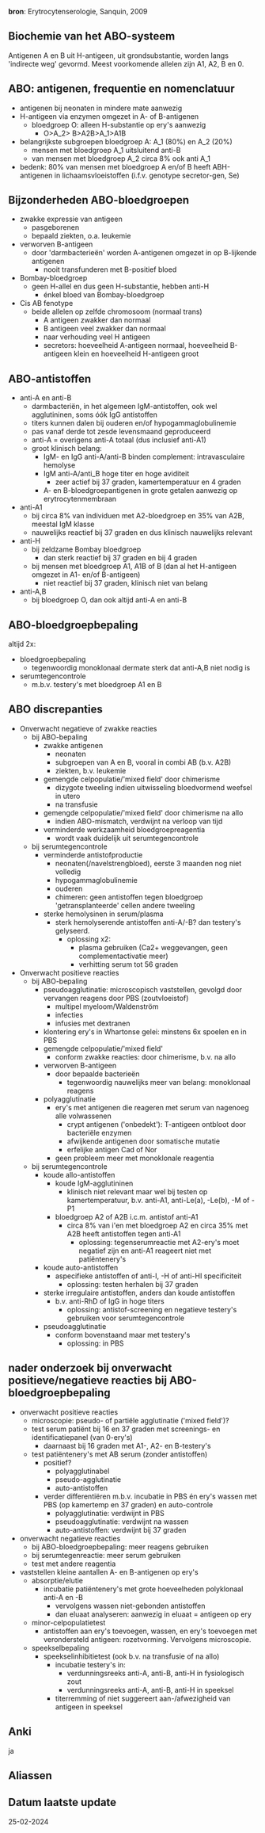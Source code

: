 **bron**: Erytrocytenserologie, Sanquin, 2009 
## Biochemie van het ABO-systeem
Antigenen A en B uit H-antigeen, uit grondsubstantie, worden langs 'indirecte weg' gevormd. Meest voorkomende allelen zijn A1, A2, B en 0.
## ABO: antigenen, frequentie en nomenclatuur
- antigenen bij neonaten in mindere mate aanwezig
- H-antigeen via enzymen omgezet in A- of B-antigenen
	- bloedgroep O: alleen H-substantie op ery's aanwezig
		- O>A_2> B>A2B>A_1>A1B
- belangrijkste subgroepen bloedgroep A: A_1 (80%) en A_2 (20%)
	- mensen met bloedgroep A_1 uitsluitend anti-B
	- van mensen met bloedgroep A_2 circa 8% ook anti A_1
- bedenk: 80% van mensen met bloedgroep A en/of B heeft ABH-antigenen in lichaamsvloeistoffen (i.f.v. genotype secretor-gen, Se)
## Bijzonderheden ABO-bloedgroepen
- zwakke expressie van antigeen
	- pasgeborenen
	- bepaald ziekten, o.a. leukemie
- verworven B-antigeen
	- door 'darmbacterieën' worden A-antigenen omgezet in op B-lijkende antigenen
		- nooit transfunderen met B-positief bloed
- Bombay-bloedgroep
	- geen H-allel en dus geen H-substantie, hebben anti-H
		- énkel bloed van Bombay-bloedgroep
- Cis AB fenotype
	- beide allelen op zelfde chromosoom (normaal trans)
		- A antigeen zwakker dan normaal
		- B antigeen veel zwakker dan normaal
		- naar verhouding veel H antigeen 
		- secretors: hoeveelheid A-antigeen normaal, hoeveelheid B-antigeen klein en hoeveelheid H-antigeen groot
## ABO-antistoffen
- anti-A en anti-B
	- darmbacteriën, in het algemeen IgM-antistoffen, ook wel agglutininen, soms óók IgG antistoffen
	- titers kunnen dalen bij ouderen en/of hypogammaglobulinemie
	- pas vanaf derde tot zesde levensmaand geproduceerd
	- anti-A = overigens anti-A totaal (dus inclusief anti-A1)
	- groot klinisch belang:
		- IgM- en IgG anti-A/anti-B binden complement: intravasculaire hemolyse
		- IgM anti-A/anti_B hoge titer en hoge aviditeit
			- zeer actief bij 37 graden, kamertemperatuur en 4 graden
		- A- en B-bloedgroepantigenen in grote getalen aanwezig op erytrocytenmembraan
- anti-A1
	- bij circa 8% van individuen met A2-bloedgroep en 35% van A2B, meestal IgM klasse
	- nauwelijks reactief bij 37 graden en dus klinisch nauwelijks relevant
- anti-H
	- bij zeldzame Bombay bloedgroep
		- dan sterk reactief bij 37 graden en bij 4 graden
	- bij mensen met bloedgroep A1, A1B of B (dan al het H-antigeen omgezet in A1- en/of B-antigeen)
		- niet reactief bij 37 graden, klinisch niet van belang
- anti-A,B
	- bij bloedgroep O, dan ook altijd anti-A en anti-B
## ABO-bloedgroepbepaling
altijd 2x:
- bloedgroepbepaling
	- tegenwoordig monoklonaal dermate sterk dat anti-A,B niet nodig is
- serumtegencontrole
	- m.b.v. testery's met bloedgroep A1 en B 
## ABO discrepanties
- Onverwacht negatieve of zwakke reacties
	- bij ABO-bepaling
		- zwakke antigenen
			- neonaten
			- subgroepen van A en B, vooral in combi AB (b.v. A2B)
			- ziekten, b.v. leukemie
		- gemengde celpopulatie/'mixed field' door chimerisme
			- dizygote tweeling indien uitwisseling bloedvormend weefsel in utero
			- na transfusie
		- gemengde celpopulatie/'mixed field' door chimerisme na allo
			- indien ABO-mismatch, verdwijnt na verloop van tijd
		- verminderde werkzaamheid bloedgroepreagentia
			- wordt vaak duidelijk uit serumtegencontrole
	- bij serumtegencontrole
		- verminderde antistofproductie
			- neonaten(/navelstrengbloed), eerste 3 maanden nog niet volledig
			- hypogammaglobulinemie
			- ouderen
			- chimeren: geen antistoffen tegen bloedgroep 'getransplanteerde' cellen andere tweeling
		- sterke hemolysinen in serum/plasma
			- sterk hemolyserende antistoffen anti-A/-B? dan testery's gelyseerd.
				- oplossing x2:
					- plasma gebruiken (Ca2+ weggevangen, geen complementactivatie meer)
					- verhitting serum tot 56 graden
- Onverwacht positieve reacties
	- bij ABO-bepaling
		- pseudoagglutinatie: microscopisch vaststellen, gevolgd door vervangen reagens door PBS (zoutvloeistof)
			- multipel myeloom/Waldenström
			- infecties
			- infusies met dextranen
		- klontering ery's in Whartonse gelei: minstens 6x spoelen en in PBS
		- gemengde celpopulatie/'mixed field'
			- conform zwakke reacties: door chimerisme, b.v. na allo
		- verworven B-antigeen
			- door bepaalde bacterieën
				- tegenwoordig nauwelijks meer van belang: monoklonaal reagens
		- polyagglutinatie
			- ery's met antigenen die reageren met serum van nagenoeg alle volwassenen
				- crypt antigenen ('onbedekt'): T-antigeen ontbloot door bacteriële enzymen
				- afwijkende antigenen door somatische mutatie
				- erfelijke antigen Cad of Nor
			- geen probleem meer met monoklonale reagentia
	- bij serumtegencontrole
		- koude allo-antistoffen
			- koude IgM-agglutininen
				- klinisch niet relevant maar wel bij testen op kamertemperatuur, b.v. anti-A1, anti-Le(a), -Le(b), -M of -P1
			- bloedgroep A2 of A2B i.c.m. antistof anti-A1
				- circa 8% van i'en met bloedgroep A2 en circa 35% met A2B heeft antistoffen tegen anti-A1
					- oplossing: tegenserumreactie met A2-ery's moet negatief zijn en anti-A1 reageert niet met patiëntenery's
		- koude auto-antistoffen
			- aspecifieke antistoffen of anti-I, -H of anti-HI specificiteit
				- oplossing: testen herhalen bij 37 graden
		- sterke irregulaire antistoffen, anders dan koude antistoffen
			- b.v. anti-RhD of IgG in hoge titers
				- oplossing: antistof-screening en negatieve testery's gebruiken voor serumtegencontrole
		- pseudoagglutinatie
			- conform bovenstaand maar met testery's
				- oplossing: in PBS
## nader onderzoek bij onverwacht positieve/negatieve reacties bij ABO-bloedgroepbepaling
- onverwacht positieve reacties
	- microscopie: pseudo- of partiële agglutinatie ('mixed field')?
	- test serum patiënt bij 16 en 37 graden met screenings- en identificatiepanel (van 0-ery's)
		- daarnaast bij 16 graden met A1-, A2- en B-testery's
	- test patiëntenery's met AB serum (zonder antistoffen)
		- positief?
			- polyagglutinabel
			- pseudo-agglutinatie
			- auto-antistoffen
		- verder differentiëren m.b.v. incubatie in PBS én ery's wassen met PBS (op kamertemp en 37 graden) en auto-controle
			- polyagglutinatie: verdwijnt in PBS
			- pseudoagglutinatie: verdwijnt na wassen
			- auto-antistoffen: verdwijnt bij 37 graden
- onverwacht negatieve reacties
	- bij ABO-bloedgroepbepaling: meer reagens gebruiken
	- bij serumtegenreactie: meer serum gebruiken
	- test met andere reagentia
- vaststellen kleine aantallen A- en B-antigenen op ery's
	- absorptie/elutie
		- incubatie patiëntenery's met grote hoeveelheden polyklonaal anti-A en -B
			- vervolgens wassen niet-gebonden antistoffen
			- dan eluaat analyseren: aanwezig in eluaat = antigeen op ery
	- minor-celpopulatietest
		- antistoffen aan ery's toevoegen, wassen, en ery's toevoegen met verondersteld antigeen: rozetvorming. Vervolgens microscopie.
	- speekselbepaling
		- speekselinhibitietest (ook b.v. na transfusie of na allo)
			- incubatie testery's in:
				- verdunningsreeks anti-A, anti-B, anti-H in fysiologisch zout
				- verdunningsreeks anti-A, anti-B, anti-H in speeksel
			- titerremming of niet suggereert aan-/afwezigheid van antigeen in speeksel
## Anki
ja
## Aliassen
## Datum laatste update
25-02-2024